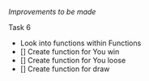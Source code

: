 *Improvements to be made*

Task 6
 - Look into functions within Functions
 - [] Create function for You win
 - [] Create function for You loose
 - [] Create function for draw